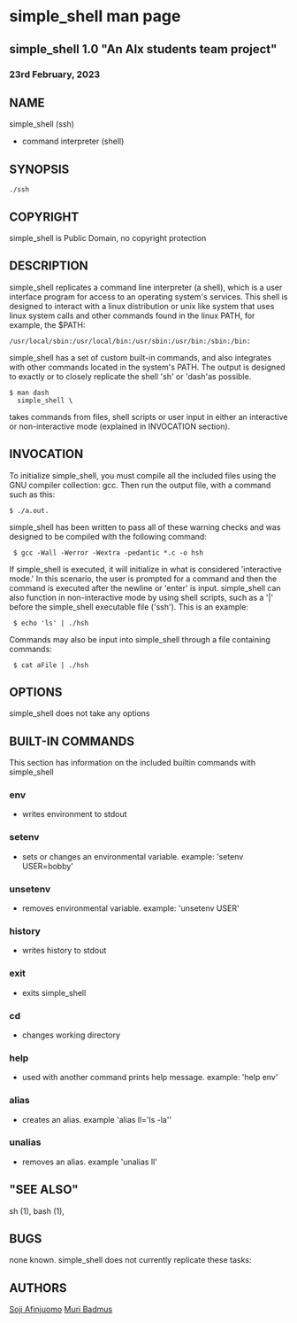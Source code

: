 # simple_shell man page


## simple_shell 1.0 "An Alx students team project"
### 23rd February, 2023



## NAME

simple_shell (ssh)
- command interpreter (shell)



## SYNOPSIS

	./ssh



## COPYRIGHT

simple_shell is Public Domain, no copyright protection



##  DESCRIPTION

simple_shell replicates a command line interpreter (a shell), which is a user
interface program for access to an operating system's services.  This shell
is designed to interact with a linux distribution or unix like system that
uses linux system calls and other commands found in the linux PATH, for
example, the
 $PATH:
```
/usr/local/sbin:/usr/local/bin:/usr/sbin:/usr/bin:/sbin:/bin:
```

simple_shell has a set of custom built-in commands, and also integrates with other
commands located in the system's PATH.  The output is designed to exactly or
to closely replicate the shell 'sh' or 'dash'as possible.
```
$ man dash
  simple_shell \
```
takes commands from files, shell scripts or user input in either an
interactive or non-interactive mode (explained in INVOCATION section).




## INVOCATION

To initialize simple_shell, you must compile all the included files using the GNU 
compiler collection: gcc.  Then run the output file, with a command such as 
this: 
```
$ ./a.out.  
```
simple_shell has been written to pass all of these warning checks
and was designed to be compiled with the following command:
```
 $ gcc -Wall -Werror -Wextra -pedantic *.c -o hsh
```

If simple_shell is executed, it will initialize in what is considered 'interactive 
mode.'  In this scenario, the user is prompted for a command and then the 
command is executed after the newline or 'enter' is input.  simple_shell can also 
function in non-interactive mode by using shell scripts, such as a '|' before
the simple_shell executable file ('ssh').  This is an example:
```
 $ echo 'ls' | ./hsh
```

Commands may also be input into simple_shell through a file containing commands:

```
 $ cat aFile | ./hsh
```

## OPTIONS

simple_shell does not take any options

##  BUILT-IN COMMANDS

This section has information on the included builtin commands with simple_shell

### env
- writes environment to stdout

### setenv
- sets or changes an environmental variable. example: 'setenv USER=bobby'

### unsetenv
- removes environmental variable. example: 'unsetenv USER'

### history
- writes history to stdout

### exit
- exits simple_shell

### cd
- changes working directory

### help
- used with another command prints help message.  example: 'help env'

### alias
- creates an alias.  example 'alias ll='ls -la''

### unalias
- removes an alias.  example 'unalias ll'



## "SEE ALSO"

 sh (1),
 bash (1),



## BUGS

none known.  simple_shell does not currently replicate these tasks:

## AUTHORS

[Soji Afinjuomo](@gmail.com)
[Muri Badmus](amurtala@gmail.com)
